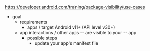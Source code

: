 https://developer.android.com/training/package-visibility/use-cases

* goal
  * requirements
    * apps / target Android v11+ (API level v30+)
  * app interactions / other apps -- are visible to your -- app
    * possible steps
      * update your app's manifest file  